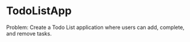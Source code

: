 # TodoListApp
Problem: Create a Todo List application where users can add, complete, and remove tasks. 
